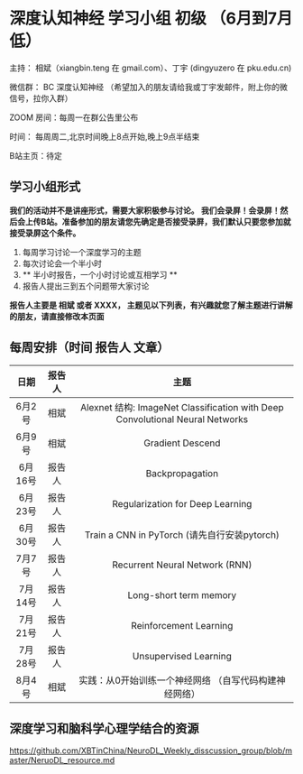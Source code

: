 # 深度认知神经 学习小组 初级 （6月到7月低）

主持： 相斌（xiangbin.teng 在 gmail.com）、丁宇 (dingyuzero 在 pku.edu.cn)

微信群： BC 深度认知神经 
（希望加入的朋友请给我或丁宇发邮件，附上你的微信号，拉你入群）

ZOOM 房间：每周一在群公告里公布

时间： 每周周二,北京时间晚上8点开始,晚上9点半结束	

B站主页：待定

## 学习小组形式
**我们的活动并不是讲座形式，需要大家积极参与讨论。**
**我们会录屏！会录屏！然后会上传B站。准备参加的朋友请您先确定是否接受录屏，我们默认只要您参加就接受录屏这个条件。**

1. 每周学习讨论一个深度学习的主题
2. 每次讨论会一个半小时
3. ** 半小时报告，一个小时讨论或互相学习 **
4. 报告人提出三到五个问题带大家讨论

**报告人主要是 相斌 或者 XXXX， 主题见以下列表，有兴趣就您了解主题进行讲解的朋友，请直接修改本页面**

## 每周安排（时间 报告人	文章）
| 日期 | 报告人 | 主题 |
| :---: | :---: | :---: | 
| 6月2号 | 相斌 | Alexnet 结构: ImageNet Classification with Deep Convolutional Neural Networks |
| 6月9号 | 相斌 | Gradient Descend |
| 6月16号 | 报告人 | Backpropagation |
| 6月23号 | 报告人 | Regularization for Deep Learning |
| 6月30号 | 报告人 | Train a CNN in PyTorch (请先自行安装pytorch) |
| 7月7号 | 报告人 | Recurrent Neural Network (RNN) |
| 7月14号 | 报告人 | Long-short term memory |
| 7月21号 | 报告人 | Reinforcement Learning |
| 7月28号 | 报告人 | Unsupervised Learning |
| 8月4号 | 相斌 | 实践：从0开始训练一个神经网络 （自写代码构建神经网络）|

## 深度学习和脑科学心理学结合的资源 
https://github.com/XBTinChina/NeuroDL_Weekly_disscussion_group/blob/master/NeruoDL_resource.md

